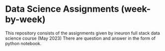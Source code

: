 # Data Science Assignments (week-by-week)
This repository consists of the assignments given by ineuron full stack data science course (May 2023)
There are question and answer in the form of python notebook.
